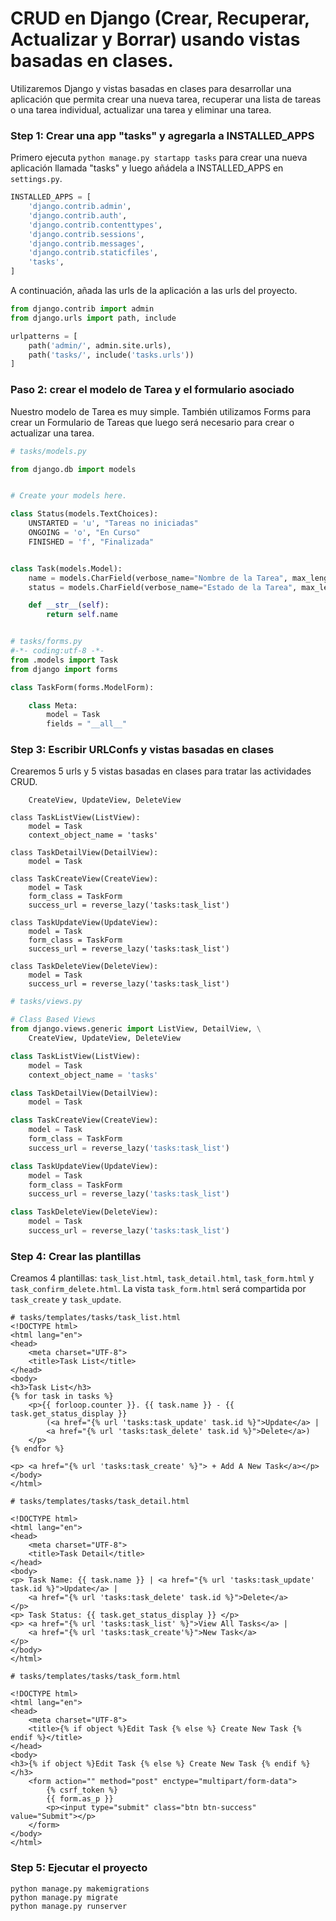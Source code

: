 # CRUD en Django (Crear, Recuperar, Actualizar y Borrar) usando vistas basadas en clases.

Utilizaremos Django y vistas basadas en clases para desarrollar una aplicación que permita crear una nueva tarea, recuperar una lista de tareas o una tarea individual, actualizar una tarea y eliminar una tarea. 

### Step 1: Crear una app "tasks" y agregarla a INSTALLED_APPS

Primero ejecuta `python manage.py startapp tasks` para crear una nueva aplicación llamada "tasks" y luego añádela a INSTALLED_APPS en `settings.py`.

```python
INSTALLED_APPS = [
    'django.contrib.admin',
    'django.contrib.auth',
    'django.contrib.contenttypes',
    'django.contrib.sessions',
    'django.contrib.messages',
    'django.contrib.staticfiles',
    'tasks',
]
```

A continuación, añada las urls de la aplicación a las urls del proyecto.

```python
from django.contrib import admin
from django.urls import path, include

urlpatterns = [
    path('admin/', admin.site.urls),
    path('tasks/', include('tasks.urls'))
]

```

### Paso 2: crear el modelo de Tarea y el formulario asociado

Nuestro modelo de Tarea es muy simple. También utilizamos Forms para crear un Formulario de Tareas que luego será necesario para crear o actualizar una tarea.

```python
# tasks/models.py

from django.db import models


# Create your models here.

class Status(models.TextChoices):
    UNSTARTED = 'u', "Tareas no iniciadas"
    ONGOING = 'o', "En Curso"
    FINISHED = 'f', "Finalizada"


class Task(models.Model):
    name = models.CharField(verbose_name="Nombre de la Tarea", max_length=65, unique=True)
    status = models.CharField(verbose_name="Estado de la Tarea", max_length=1, choices=Status.choices)

    def __str__(self):
        return self.name


# tasks/forms.py
#-*- coding:utf-8 -*-
from .models import Task
from django import forms

class TaskForm(forms.ModelForm):

    class Meta:
        model = Task
        fields = "__all__"
```

### Step 3:  Escribir URLConfs y vistas basadas en clases

Crearemos 5 urls y 5 vistas basadas en clases para tratar las actividades CRUD.

``` from django.views.generic import ListView, DetailView, \
    CreateView, UpdateView, DeleteView

class TaskListView(ListView):
    model = Task
    context_object_name = 'tasks'

class TaskDetailView(DetailView):
    model = Task

class TaskCreateView(CreateView):
    model = Task
    form_class = TaskForm
    success_url = reverse_lazy('tasks:task_list')

class TaskUpdateView(UpdateView):
    model = Task
    form_class = TaskForm
    success_url = reverse_lazy('tasks:task_list')

class TaskDeleteView(DeleteView):
    model = Task
    success_url = reverse_lazy('tasks:task_list')
```

```python
# tasks/views.py

# Class Based Views
from django.views.generic import ListView, DetailView, \
    CreateView, UpdateView, DeleteView

class TaskListView(ListView):
    model = Task
    context_object_name = 'tasks'

class TaskDetailView(DetailView):
    model = Task

class TaskCreateView(CreateView):
    model = Task
    form_class = TaskForm
    success_url = reverse_lazy('tasks:task_list')

class TaskUpdateView(UpdateView):
    model = Task
    form_class = TaskForm
    success_url = reverse_lazy('tasks:task_list')

class TaskDeleteView(DeleteView):
    model = Task
    success_url = reverse_lazy('tasks:task_list')
```

### Step 4:  Crear las plantillas

Creamos 4 plantillas: `task_list.html`, `task_detail.html`, `task_form.html` y `task_confirm_delete.html`. La vista `task_form.html` será compartida por `task_create` y `task_update`. 

```
# tasks/templates/tasks/task_list.html
<!DOCTYPE html>
<html lang="en">
<head>
    <meta charset="UTF-8">
    <title>Task List</title>
</head>
<body>
<h3>Task List</h3>
{% for task in tasks %}
    <p>{{ forloop.counter }}. {{ task.name }} - {{ task.get_status_display }}
        (<a href="{% url 'tasks:task_update' task.id %}">Update</a> |
        <a href="{% url 'tasks:task_delete' task.id %}">Delete</a>)
    </p>
{% endfor %}

<p> <a href="{% url 'tasks:task_create' %}"> + Add A New Task</a></p>
</body>
</html>

# tasks/templates/tasks/task_detail.html

<!DOCTYPE html>
<html lang="en">
<head>
    <meta charset="UTF-8">
    <title>Task Detail</title>
</head>
<body>
<p> Task Name: {{ task.name }} | <a href="{% url 'tasks:task_update' task.id %}">Update</a> |
    <a href="{% url 'tasks:task_delete' task.id %}">Delete</a>
</p>
<p> Task Status: {{ task.get_status_display }} </p>
<p> <a href="{% url 'tasks:task_list' %}">View All Tasks</a> |
    <a href="{% url 'tasks:task_create'%}">New Task</a>
</p>
</body>
</html>

# tasks/templates/tasks/task_form.html

<!DOCTYPE html>
<html lang="en">
<head>
    <meta charset="UTF-8">
    <title>{% if object %}Edit Task {% else %} Create New Task {% endif %}</title>
</head>
<body>
<h3>{% if object %}Edit Task {% else %} Create New Task {% endif %}</h3>
    <form action="" method="post" enctype="multipart/form-data">
        {% csrf_token %}
        {{ form.as_p }}
        <p><input type="submit" class="btn btn-success" value="Submit"></p>
    </form>
</body>
</html>
```

### Step 5:  Ejecutar el proyecto

```
python manage.py makemigrations
python manage.py migrate
python manage.py runserver
```